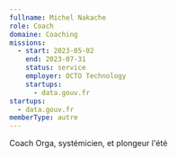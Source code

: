 ```yaml
---
fullname: Michel Nakache
role: Coach
domaine: Coaching
missions:
  - start: 2023-05-02
    end: 2023-07-31
    status: service
    employer: OCTO Technology
    startups:
      - data.gouv.fr
startups:
  - data.gouv.fr
memberType: autre
---
```

Coach Orga, systémicien, et plongeur l'été